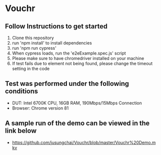 # Vouchr

## Follow Instructions to get started
1. Clone this repository
2. run 'npm install' to install dependencies
3. run 'npm run cypress'
4. When cypress loads, run the 'e2eExample.spec.js' script
5. Please make sure to have chromedriver installed on your machine
6. If test fails due to element not being found, please change the timeout setting in the code

## Test was performed under the following conditions
- DUT: Intel 6700K CPU, 16GB RAM, 190Mbps/15Mbps Connection
- Browser: Chrome version 81

## A sample run of the demo can be viewed in the link below
- https://github.com/jusungchai/Vouchr/blob/master/Vouchr%20Demo.mkv
